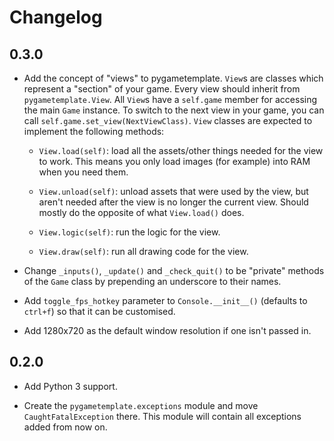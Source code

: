 # Changelog

## 0.3.0

* Add the concept of "views" to pygametemplate.
`View`s are classes which represent a "section" of your game.
Every view should inherit from `pygametemplate.View`.
All `View`s have a `self.game` member for accessing the main `Game` instance.
To switch to the next view in your game, you can call `self.game.set_view(NextViewClass)`.
`View` classes are expected to implement the following methods:

    * `View.load(self)`: load all the assets/other things needed for the view to work.
    This means you only load images (for example) into RAM when you need them.

    * `View.unload(self)`: unload assets that were used by the view,
    but aren't needed after the view is no longer the current view.
    Should mostly do the opposite of what `View.load()` does.

    * `View.logic(self)`: run the logic for the view.

    * `View.draw(self)`: run all drawing code for the view.


* Change `_inputs()`, `_update()` and `_check_quit()` to be "private" methods
of the `Game` class by prepending an underscore to their names.

* Add `toggle_fps_hotkey` parameter to `Console.__init__()`
(defaults to `ctrl+f`) so that it can be customised.

* Add 1280x720 as the default window resolution if one isn't passed in.

## 0.2.0

* Add Python 3 support.

* Create the `pygametemplate.exceptions` module and move `CaughtFatalException` there.
This module will contain all exceptions added from now on.
